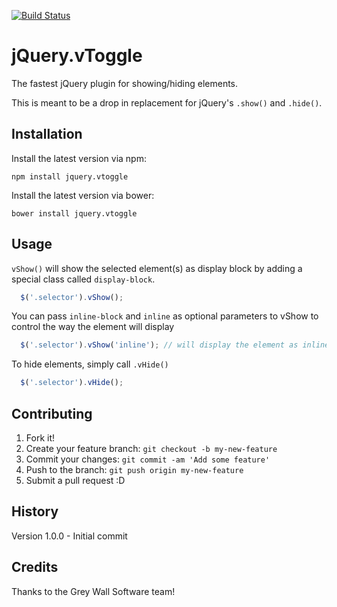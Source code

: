 [![Build Status](https://travis-ci.org/GreywallSoftware/jquery-vtoggle.svg?branch=master)](https://travis-ci.org/GreywallSoftware/jquery-vtoggle)

# jQuery.vToggle
The fastest jQuery plugin for showing/hiding elements.

This is meant to be a drop in replacement for jQuery's `.show()` and `.hide()`.

## Installation
Install the latest version via npm:    

    npm install jquery.vtoggle
    
Install the latest version via bower:    
    
    bower install jquery.vtoggle
    
## Usage
`vShow()` will show the selected element(s) as display block by adding a special class called `display-block`.
``` js
  $('.selector').vShow();
```
You can pass `inline-block` and `inline` as optional parameters to vShow to control the way the element will display
``` js
  $('.selector').vShow('inline'); // will display the element as inline
```

To hide elements, simply call `.vHide()`
``` js
  $('.selector').vHide();
```

## Contributing
1. Fork it!
2. Create your feature branch: `git checkout -b my-new-feature`
3. Commit your changes: `git commit -am 'Add some feature'`
4. Push to the branch: `git push origin my-new-feature`
5. Submit a pull request :D
## History
Version 1.0.0 - Initial commit
## Credits
Thanks to the Grey Wall Software team!
